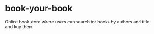 # book-your-book
Online book store where users can search for books by authors and title and buy them.
